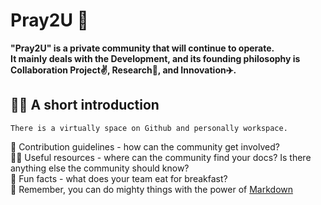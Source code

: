 # Pray2U 🙏

**"Pray2U" is a private community that will continue to operate.  
It mainly deals with the Development, and its founding philosophy is Collaboration Project✌️, Research📑, and Innovation✈️.**

## 🙋‍♀️ A short introduction  
`There is a virtually space on Github and personally workspace.`

🌈 Contribution guidelines - how can the community get involved?  
👩‍💻 Useful resources - where can the community find your docs? Is there anything else the community should know?  
🍿 Fun facts - what does your team eat for breakfast?  
🧙 Remember, you can do mighty things with the power of [Markdown](https://docs.github.com/github/writing-on-github/getting-started-with-writing-and-formatting-on-github/basic-writing-and-formatting-syntax)
